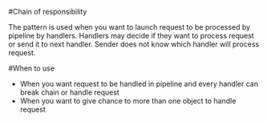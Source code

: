 #Chain of responsibility

The pattern is used when you want to launch request to be processed by pipeline by handlers. Handlers may decide
if they want to process request or send it to next handler. Sender does not know which handler will process request.

#When to use

* When you want request to be handled in pipeline and every handler can break chain or handle request
* When you want to give chance to more than one object to handle request
